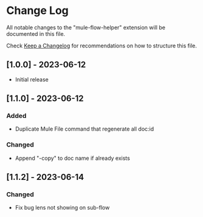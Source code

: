 # Change Log

All notable changes to the "mule-flow-helper" extension will be documented in this file.

Check [Keep a Changelog](http://keepachangelog.com/) for recommendations on how to structure this file.

## [1.0.0] - 2023-06-12

- Initial release


## [1.1.0] - 2023-06-12

### Added
- Duplicate Mule File command that regenerate all doc:id

### Changed
- Append "-copy" to doc name if already exists

## [1.1.2] - 2023-06-14

### Changed
- Fix bug lens not showing on sub-flow

